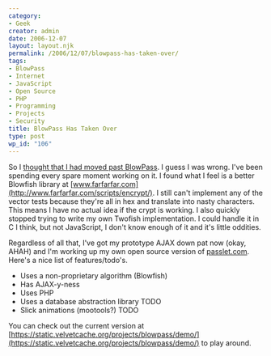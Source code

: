 ```yaml
---
category:
- Geek
creator: admin
date: 2006-12-07
layout: layout.njk
permalink: /2006/12/07/blowpass-has-taken-over/
tags:
- BlowPass
- Internet
- JavaScript
- Open Source
- PHP
- Programming
- Projects
- Security
title: BlowPass Has Taken Over
type: post
wp_id: "106"
---
```


So I [thought that I had moved past BlowPass](/2006/12/04/passletcom/).  I guess I was wrong.  I've been spending every spare moment working on it.  I found what I feel is a better Blowfish library at [www.farfarfar.com](http://www.farfarfar.com/scripts/encrypt/).  I still can't implement any of the vector tests because they're all in hex and translate into nasty characters.  This means I have no actual idea if the crypt is working. I also quickly stopped trying to write my own Twofish implementation.  I could handle it in C I think, but not JavaScript, I don't know enough of it and it's little oddities.

Regardless of all that, I've got my prototype AJAX down pat now (okay, AHAH) and I'm working up my own open source version of [passlet.com](http://www.passlet.com/).  Here's a nice list of features/todo's.

- Uses a non-proprietary algorithm (Blowfish)
- Has AJAX-y-ness
- Uses PHP
- Uses a database abstraction library TODO
- Slick animations (mootools?) TODO

You can check out the current version at [https://static.velvetcache.org/projects/blowpass/demo/](https://static.velvetcache.org/projects/blowpass/demo/) to play around.
